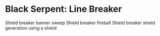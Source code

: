 # Black Serpent: Line Breaker

Shield breaker banner sweep Shield breaker fireball Shield breaker shield generation using a shield

